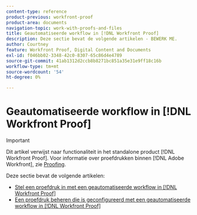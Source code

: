 ```yaml
---
content-type: reference
product-previous: workfront-proof
product-area: documents
navigation-topic: work-with-proofs-and-files
title: Geautomatiseerde workflow in [!DNL Workfront Proof]
description: Deze sectie bevat de volgende artikelen - BEWERK ME.
author: Courtney
feature: Workfront Proof, Digital Content and Documents
exl-id: f046bb02-3348-42c0-8307-65c86d4e4789
source-git-commit: 41ab1312d2ccb8b8271bc851a35e31e9ff18c16b
workflow-type: tm+mt
source-wordcount: '54'
ht-degree: 0%

---
```


# Geautomatiseerde workflow in [!DNL Workfront Proof]

>[!IMPORTANT]
>
>Dit artikel verwijst naar functionaliteit in het standalone product [!DNL Workfront Proof]. Voor informatie over proefdrukken binnen [!DNL Adobe Workfront], zie [Proofing](../../../review-and-approve-work/proofing/proofing.md).

Deze sectie bevat de volgende artikelen:

* [Stel een proefdruk in met een geautomatiseerde workflow in [!DNL Workfront Proof]](../../../workfront-proof/wp-work-proofsfiles/automated-workflow/set-up-proof-auto-workflow.md)
* [Een proefdruk beheren die is geconfigureerd met een geautomatiseerde workflow in [!DNL Workfront Proof]](../../../workfront-proof/wp-work-proofsfiles/automated-workflow/manage-proof-configured-auto-workflow.md)
